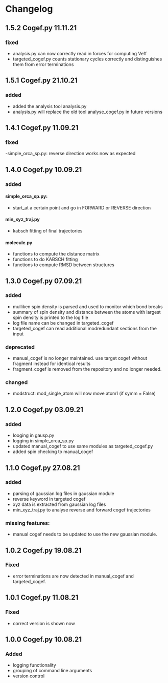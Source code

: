 # Changelog
## 1.5.2 Cogef.py 11.11.21
### fixed
- analysis.py can now correctly read in forces for computing Veff
- targeted_cogef.py counts stationary cycles correctly and distinguishes them from error terminations

## 1.5.1 Cogef.py 21.10.21
### added
- added the analysis tool analysis.py
- analysis.py will replace the old tool analyse_cogef.py in future versions

## 1.4.1 Cogef.py 11.09.21
### fixed
-simple_orca_sp.py: reverse direction works now as expected

## 1.4.0 Cogef.py 10.09.21
### added
#### simple_orca_sp.py: 
  - start_at a certain point and go in FORWARD or REVERSE direction
#### min_xyz_traj.py
  - kabsch fitting of final trajectories
#### molecule.py
  - functions to compute the distance matrix
  - functions to do KABSCH fitting
  - functions to compute RMSD between structures

## 1.3.0 Cogef.py 07.09.21
### added
- mulliken spin density is parsed and used to monitor which bond breaks
- summary of spin density and distance between the atoms with largest spin density
  is printed to the log file
- log file name can be changed in targeted_cogef
- targeted_cogef can read additional modredundant sections from the input

### deprecated
- manual_cogef is no longer maintained. use target cogef without fragment instead for
  identical results
- fragment_cogef is removed from the repository and no longer needed.

### changed
- modstruct: mod_single_atom will now move atom1 (if symm = False)

## 1.2.0 Cogef.py 03.09.21
### added
- looging in gausp.py
- logging in simple_orca_sp.py
- updated manual_cogef to use same modules as targeted_cogef.py
- added spin checking to manual_cogef

## 1.1.0 Cogef.py 27.08.21
### added
- parsing of gaussian log files in gaussian module
- reverse keyword in targeted cogef
- xyz data is extracted from gaussian log files
- min_xyz_traj.py to analyse reverse and forward cogef trajectories
### missing features:
- manual cogef needs to be updated to use the new gaussian module.

## 1.0.2 Cogef.py 19.08.21

### Fixed
- error terminations are now detected in manual_cogef and targeted_cogef. 

## 1.0.1 Cogef.py 11.08.21

### Fixed
- correct version is shown now

## 1.0.0 Cogef.py 10.08.21

### Added
- logging functionality
- grouping of command line arguments
- version control

  

